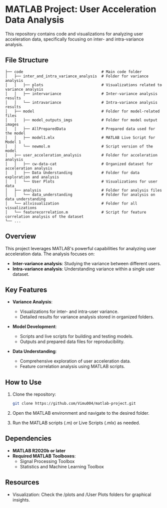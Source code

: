 # MATLAB Project: User Acceleration Data Analysis

This repository contains code and visualizations for analyzing user acceleration data, specifically focusing on inter- and intra-variance analysis.

## File Structure

    ├── code                                   # Main code folder
    │   ├── inter_and_intra_variance_analysis  # Folder for variance analysis
    │   │   ├── plots                          # Visualizations related to variance analysis
    │   │   ├── intervariance                  # Inter-variance analysis results
    │   │   └── intravariance                  # Intra-variance analysis results
    │   ├── model                              # Folder for model-related files
    │   │   ├── model_outputs_imgs             # Folder for model output images
    │   │   ├── AllPreparedData                # Prepared data used for the model
    │   │   ├── model1.mlx                     # MATLAB Live Script for Model 1
    │   │   └── newmol.m                       # Script version of the model
    │   ├── user_acceleration_analysis         # Folder for acceleration analysis
    │   │   ├── cw-data-cat                    # Organized dataset for acceleration analysis
    │   │   ├── Data Understanding             # Folder for data exploration and analysis
    │   │   └── User Plots                     # Visualizations for user data
    │   ├── analysis                           # Folder for analysis files
    │   │   └── data_understanding             # Folder for analysis on data understanding
    │   └── allvisualization                   # Folder for all visualizations
    │   └── featurecorrelation.m               # Script for feature correlation analysis of the dataset
    └── ...

## Overview

This project leverages MATLAB's powerful capabilities for analyzing user acceleration data. The analysis focuses on:
- **Inter-variance analysis**: Studying the variance between different users.
- **Intra-variance analysis**: Understanding variance within a single user dataset.

## Key Features

- **Variance Analysis**:
  - Visualizations for inter- and intra-user variance.
  - Detailed results for variance analysis stored in organized folders.

- **Model Development**:
  - Scripts and live scripts for building and testing models.
  - Outputs and prepared data files for reproducibility.

- **Data Understanding**:
  - Comprehensive exploration of user acceleration data.
  - Feature correlation analysis using MATLAB scripts.

## How to Use
1. Clone the repository:
   ```bash
   git clone https://github.com/Vimu004/matlab-project.git
2. Open the MATLAB environment and navigate to the desired folder.

3. Run the MATLAB scripts (.m) or Live Scripts (.mlx) as needed.

## Dependencies
- **MATLAB R2020b or later**
- **Required MATLAB Toolboxes**:
  - Signal Processing Toolbox
  - Statistics and Machine Learning Toolbox

## Resources
- Visualization: Check the /plots and /User Plots folders for graphical insights.  
